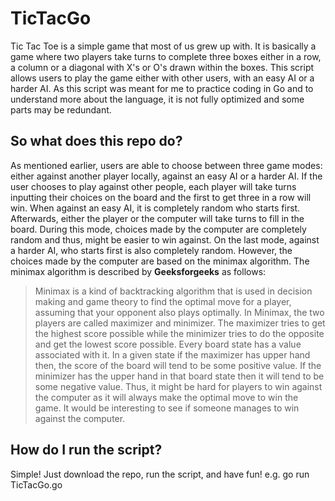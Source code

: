 # TicTacGo
Tic Tac Toe is a simple game that most of us grew up with. It is basically a game where two players take turns to complete three boxes either in a row, a column or a diagonal with X's or O's drawn within the boxes. This script allows users to play the game either with other users, with an easy AI or a harder AI. As this script was meant for me to practice coding in Go and to understand more about the language, it is not fully optimized and some parts may be redundant.

## So what does this repo do?
As mentioned earlier, users are able to choose between three game modes: either against another player locally, against an easy AI or a harder AI. If the user chooses to play against other people, each player will take turns inputting their choices on the board and the first to get three in a row will win. When against an easy AI, it is completely random who starts first. Afterwards, either the player or the computer will take turns to fill in the board. During this mode, choices made by the computer are completely random and thus, might be easier to win against. On the last mode, against a harder AI, who starts first is also completely random. However, the choices made by the computer are based on the minimax algorithm. The minimax algorithm is described by **Geeksforgeeks** as follows:
>Minimax is a kind of backtracking algorithm that is used in decision making and game theory to find the optimal move for a player, assuming that your opponent also plays optimally. In Minimax, the two players are called maximizer and minimizer. The maximizer tries to get the highest score possible while the minimizer tries to do the opposite and get the lowest score possible. Every board state has a value associated with it. In a given state if the maximizer has upper hand then, the score of the board will tend to be some positive value. If the minimizer has the upper hand in that board state then it will tend to be some negative value.
Thus, it might be hard for players to win against the computer as it will always make the optimal move to win the game. It would be interesting to see if someone manages to win against the computer.

## How do I run the script?
Simple! Just download the repo, run the script, and have fun! e.g. go run TicTacGo.go

